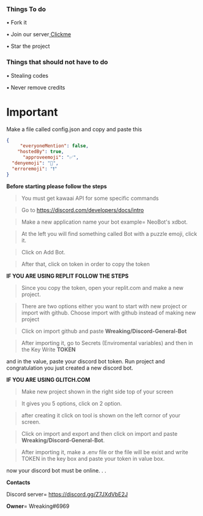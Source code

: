 ### Things To do
• Fork it

• Join our server[ Clickme](https://discord.gg/Z7JXdVbE2J)

• Star the project

### Things that should not have to do
• Stealing codes

• Never remove credits
# Important
Make a file called config.json and copy and paste this
```json
{
     "everyoneMention": false,
    "hostedBy": true,
      "approveemoji": "✅",
  "denyemoji": "🚫",
  "erroremoji": "️❗"
}
```
**__Before starting please follow the steps__**
> You must get kawaai API for some specific commands

> Go to https://discord.com/developers/docs/intro

> Make a new application name your bot example= NeoBot's xdbot.

> At the left you will find something called Bot with a puzzle emoji, click it.

> Click on Add Bot.

> After that, click on token in order to copy the token

 __IF YOU ARE USING REPLIT FOLLOW THE STEPS__

> Since you copy the token, open your replit.com and make a new project.

> There are two options either you want to start with new project or import with github. Choose import with github instead of making new project

> Click on import github and paste __Wreaking/Discord-General-Bot__

> After importing it, go to Secrets (Enviromental variables) and then in the Key Write __TOKEN__

and in the value, paste your discord bot token. Run project and congratulation you just created a new discord bot.

__IF YOU ARE USING GLITCH.COM__

> Make new project shown in the right side top of your screen

> It gives you 5 options, click on 2 option.

> after creating it click on tool is shown on the left cornor of your screen.

> Click on import and export and then click on import and paste __Wreaking/Discord-General-Bot__. 

> After importing it, make a .env file or the file will be exist and write TOKEN in the key box and paste your token in value box. 

now your discord bot must be online. . .


__Contacts__

Discord server= https://discord.gg/Z7JXdVbE2J

__Owner__= Wreaking#6969
